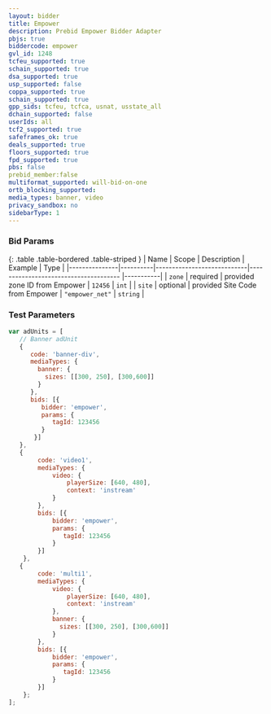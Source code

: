 ```yaml
---
layout: bidder
title: Empower
description: Prebid Empower Bidder Adapter
pbjs: true
biddercode: empower
gvl_id: 1248
tcfeu_supported: true
schain_supported: true
dsa_supported: true
usp_supported: false
coppa_supported: true
schain_supported: true
gpp_sids: tcfeu, tcfca, usnat, usstate_all
dchain_supported: false
userIds: all
tcf2_supported: true
safeframes_ok: true
deals_supported: true
floors_supported: true
fpd_supported: true
pbs: false
prebid_member:false
multiformat_supported: will-bid-on-one
ortb_blocking_supported: 
media_types: banner, video
privacy_sandbox: no
sidebarType: 1
---
```


### Bid Params

{: .table .table-bordered .table-striped }
| Name          | Scope    | Description                | Example                                   | Type      |
|---------------|----------|----------------------------|--------------------------------------     |-----------|
| `zone`        | required | provided zone ID from Empower                    | `12456`                              | `int`  |
| `site`  | optional | provided Site Code from Empower    | `"empower_net"`                              | `string`  |

### Test Parameters

```javascript
var adUnits = [
   // Banner adUnit
   {
      code: 'banner-div',
      mediaTypes: {
        banner: {
          sizes: [[300, 250], [300,600]]
        }
      },
      bids: [{
         bidder: 'empower',
         params: {
            tagId: 123456
         }
       }]
   },
   {
        code: 'video1',
        mediaTypes: {
            video: {
                playerSize: [640, 480],
                context: 'instream'
            }
        },
        bids: [{
            bidder: 'empower',
            params: {
               tagId: 123456
            }
        }]
    },
   {
        code: 'multi1',
        mediaTypes: {
            video: {
                playerSize: [640, 480],
                context: 'instream'
            },
            banner: {
              sizes: [[300, 250], [300,600]]
            }
        },
        bids: [{
            bidder: 'empower',
            params: {
               tagId: 123456
            }
        }]
    };
];
```
